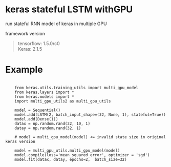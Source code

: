 # keras stateful LSTM withGPU
run stateful RNN model of keras in multiple GPU

framework version<br />
> tensorflow: 1.5.0rc0<br />
> Keras: 2.1.5<br />
# Example<br />

<pre><code>
    from keras.utils.training_utils import multi_gpu_model
    from keras.layers import *
    from keras.models import *
    import multi_gpu_utils2 as multi_gpu_utils
    
    model = Sequential()
    model.add(LSTM(2, batch_input_shape=(32, None, 1), stateful=True))
    model.add(Dense(1))
    datax = np.random.rand(32, 10, 1)
    datay = np.random.rand(32, 1)
    
    # model = multi_gpu_model(model) <= invalid state size in original keras version
    
    model = multi_gpu_utils.multi_gpu_model(model)
    model.compile(loss='mean_squared_error', optimizer = 'sgd')
    model.fit(datax, datay, epochs=2,  batch_size=32)

</code></pre>
